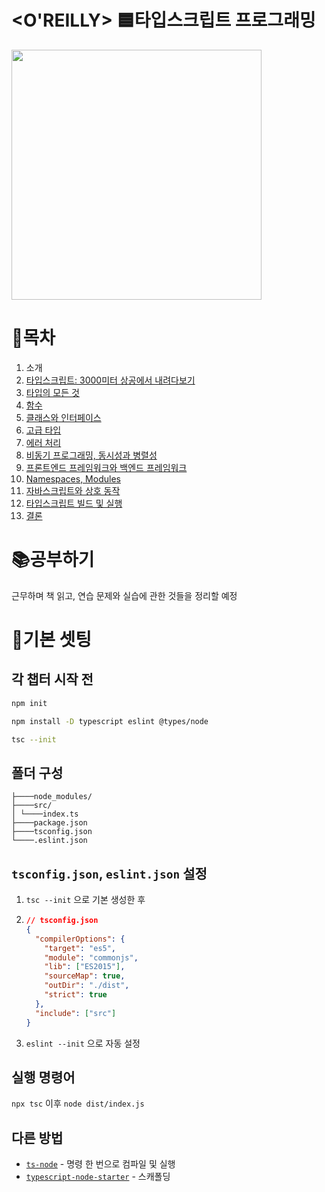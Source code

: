 # <O'REILLY> 🟦타입스크립트 프로그래밍

<image src="./screenshots/XL.jpg" width="400" />

# 📌목차

1. 소개
2. [타입스크립트: 3000미터 상공에서 내려다보기](./chapter2)
3. [타입의 모든 것](./chapter3)
4. [함수](./chapter4)
5. [클래스와 인터페이스](./chapter5)
6. [고급 타입](./chapter6)
7. [에러 처리](./chapter7)
8. [비동기 프로그래밍, 동시성과 병렬성](./chapter8)
9. [프론트엔드 프레임워크와 백엔드 프레임워크](./chapter9)
10. [Namespaces, Modules](./chapter10)
11. [자바스크립트와 상호 동작](./chapter11)
12. [타입스크립트 빌드 및 실행](./chapter12)
13. [결론](./chapter13)

# 📚공부하기

근무하며 책 읽고, 연습 문제와 실습에 관한 것들을 정리할 예정

# 🔨기본 셋팅

## 각 챕터 시작 전

```bash
npm init

npm install -D typescript eslint @types/node

tsc --init
```

## 폴더 구성

```
├────node_modules/
├────src/
│ └────index.ts
├────package.json
├────tsconfig.json
└────.eslint.json
```

## `tsconfig.json`, `eslint.json` 설정

1. `tsc --init` 으로 기본 생성한 후

2. ```json
   // tsconfig.json
   {
     "compilerOptions": {
       "target": "es5",
       "module": "commonjs",
       "lib": ["ES2015"],
       "sourceMap": true,
       "outDir": "./dist",
       "strict": true
     },
     "include": ["src"]
   }
   ```

3. `eslint --init` 으로 자동 설정

## 실행 명령어

`npx tsc` 이후 `node dist/index.js`

## 다른 방법

- [`ts-node`](https://github.com/TypeStrong/ts-node) - 명령 한 번으로 컴파일 및 실행
- [`typescript-node-starter`](https://github.com/microsoft/TypeScript-Node-Starter) - 스캐폴딩
